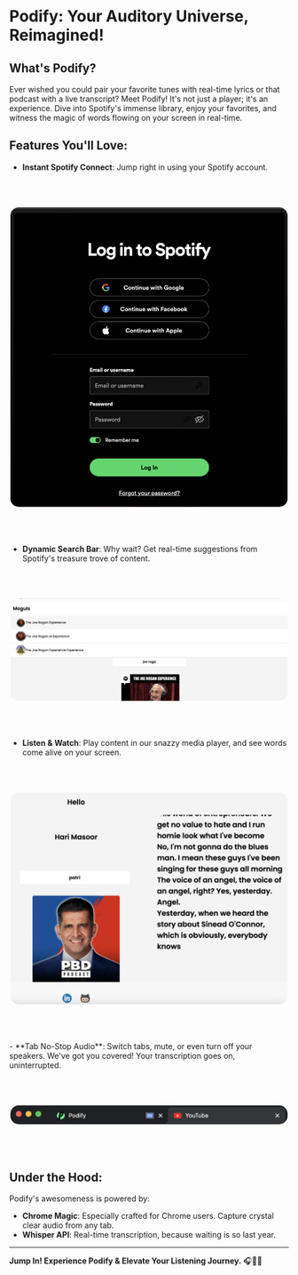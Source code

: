 # Podify: Your Auditory Universe, Reimagined!

## **What's Podify?**
Ever wished you could pair your favorite tunes with real-time lyrics or that podcast with a live transcript? Meet Podify! It's not just a player; it's an experience. Dive into Spotify's immense library, enjoy your favorites, and witness the magic of words flowing on your screen in real-time.

## **Features You'll Love:**

- **Instant Spotify Connect**: Jump right in using your Spotify account.

<p align="center" style="padding-top: 50px; padding-bottom: 50px;"> 
    <img src="assets/login.png" alt="show-page" width="500" style="border-radius: 15px;"/>
</p>



- **Dynamic Search Bar**: Why wait? Get real-time suggestions from Spotify's treasure trove of content.

<p align="center" style="padding-top: 50px; padding-bottom: 50px;"> 
    <img src="assets/searchbar.png" alt="show-page" width="500" style="border-radius: 15px;"/>
</p>

- **Listen & Watch**: Play content in our snazzy media player, and see words come alive on your screen.

<p align="center" style="padding-top: 50px; padding-bottom: 50px;"> 
    <img src="assets/transcribe.png" alt="show-page" width="500" style="border-radius: 15px;"/>
</p>
- **Tab No-Stop Audio**: Switch tabs, mute, or even turn off your speakers. We've got you covered! Your transcription goes on, uninterrupted.

<p align="center" style="padding-top: 50px; padding-bottom: 50px;"> 
    <img src="assets/tabSwitch.png" alt="show-page" width="500" style="border-radius: 15px;"/>
</p>

## **Under the Hood:**

Podify's awesomeness is powered by:

- **Chrome Magic**: Especially crafted for Chrome users. Capture crystal clear audio from any tab.
- **Whisper API**: Real-time transcription, because waiting is so last year.

---

**Jump In! Experience Podify & Elevate Your Listening Journey.** 🎧🚀📖
